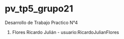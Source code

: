 # pv_tp5_grupo21

Desarrollo de Trabajo Practico N°4

1. Flores Ricardo Julián - usuario:RicardoJulianFlores